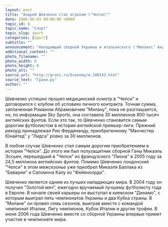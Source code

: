 ```yaml
---
layout: post
title: "Андрей Шевченко стал игроком \"Челси\""
date: 2006-06-03 00:00:00 +0000
topic_id: 6
topic_name: "Спорт"
topic_slug: sport
categories: [sport]
subtitle: ""
announcement: "Нападающий сборной Украины и итальянского \"Милана\" Андрей Шевченко в среду вечером подписал четырехлетний контракт с лондонским \"Челси\". Сумма сделки составила немногим более 30 миллионов английских фунтов и стала рекордной в истории английского футбола, сообщает ВВС."
additional_content: ""
photo_filename: ""
photo_width: 0
photo_height: 0
photo_alt: ""
source_url: "http://grani.ru/Economy/m.106542.html"
source_text: "Грани.ру"
author: ""
---
```

Шевченко успешно прошел медицинский осмотр в "Челси" и договорился с клубом об условиях личного контракта. Точная сумма, заплаченная Романом Абрамовичем "Милану", пока не разглашается, но, по информации Sky Sports, она составила 30 миллионов 800 тысяч английских фунтов. Если это так, то Шевченко становится самым дорогим футболистом в истории английской премьер-лиги. Прежний рекорд принадлежал Рио Фердинанду, приобретенному "Манчестер Юнайтед" у "Лидса" ровно за 30 миллионов.

В любом случае Шевченко стал самым дорогим приобретением в истории "Челси". До этого им был полузащитник сборной Ганы Микаэль Эссьен, перешедший в "Челси" из французского "Лиона" в 2005 году за 24,5 миллиона английских фунтов. Помимо Шевченко лондонский "Челси" в этом межсезонье уже приобрел Микаэля Баллака из "Баварии" и Саломона Калу из "Фейеноорда".

Шевченко является одним из лучших нападающих мира. В 2004 году он получил "Золотой мяч", ежегодно вручаемый лучшему футболисту года в Европе. В начале своей карьеры он выступал в киевском "Динамо", с которым выиграл пять чемпионатов Украины и два Кубка страны. В "Милане" он провел семь сезонов, выиграв вместе с командой чемпионат Италии, Лигу чемпионов, Кубок Италии и другие трофеи. В июне 2006 года Шевченко вместе со сборной Украины впервые примет участие в чемпионате мира.
